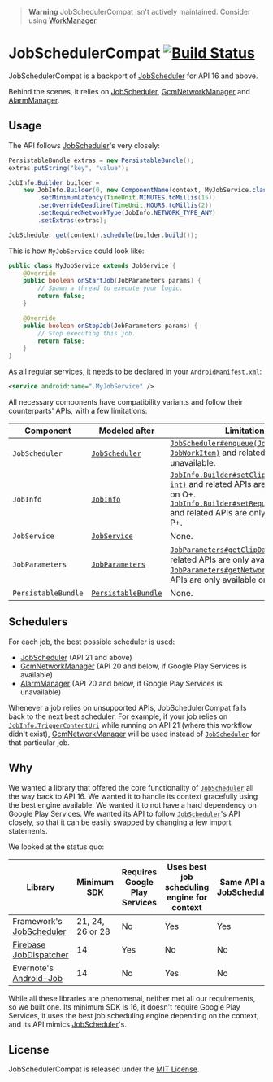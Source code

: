 > **Warning**
> JobSchedulerCompat isn't actively maintained. Consider using [WorkManager](https://developer.android.com/guide/background/persistent/getting-started).

JobSchedulerCompat [![Build Status](https://dev.azure.com/doist/JobSchedulerCompat/_apis/build/status/Doist.JobSchedulerCompat?branchName=master)](https://dev.azure.com/doist/JobSchedulerCompat/_build/latest?definitionId=2&branchName=master)
==================

JobSchedulerCompat is a backport of [JobScheduler](https://developer.android.com/reference/android/app/job/JobScheduler.html) for API 16 and above.

Behind the scenes, it relies on [JobScheduler](https://developer.android.com/reference/android/app/job/JobScheduler.html), [GcmNetworkManager](https://developers.google.com/android/reference/com/google/android/gms/gcm/GcmNetworkManager) and [AlarmManager](https://developer.android.com/reference/android/app/AlarmManager.html).




Usage
-----

The API follows [JobScheduler](https://developer.android.com/reference/android/app/job/JobScheduler.html)'s very closely:

```java
PersistableBundle extras = new PersistableBundle();
extras.putString("key", "value");

JobInfo.Builder builder =
    new JobInfo.Builder(0, new ComponentName(context, MyJobService.class))
        .setMinimumLatency(TimeUnit.MINUTES.toMillis(15))
        .setOverrideDeadline(TimeUnit.HOURS.toMillis(2))
        .setRequiredNetworkType(JobInfo.NETWORK_TYPE_ANY)
        .setExtras(extras);

JobScheduler.get(context).schedule(builder.build());
```



This is how `MyJobService` could look like:

```java
public class MyJobService extends JobService {
    @Override
    public boolean onStartJob(JobParameters params) {
        // Spawn a thread to execute your logic.
        return false;
    }

    @Override
    public boolean onStopJob(JobParameters params) {
        // Stop executing this job.
        return false;
    }
}
```



As all regular services, it needs to be declared in your `AndroidManifest.xml`:

```xml
<service android:name=".MyJobService" />
```



All necessary components have compatibility variants and follow their counterparts' APIs, with a few limitations:

| Component           | Modeled after                                                | Limitations                                                  |
| ------------------- | ------------------------------------------------------------ | ------------------------------------------------------------ |
| `JobScheduler`      | [`JobScheduler`](https://developer.android.com/reference/android/app/job/JobScheduler.html) | [`JobScheduler#enqueue(JobInfo, JobWorkItem)`](https://developer.android.com/reference/android/app/job/JobScheduler.html#enqueue(android.app.job.JobInfo,%20android.app.job.JobWorkItem)) and related APIs are unavailable. |
| `JobInfo`           | [`JobInfo`](https://developer.android.com/reference/android/app/job/JobInfo.html) | [`JobInfo.Builder#setClipData(ClipData, int)`](https://developer.android.com/reference/android/app/job/JobInfo.Builder.html#setClipData(android.content.ClipData,%20int)) and related APIs are only available on O+.<br/>[`JobInfo.Builder#setRequiredNetwork`](https://developer.android.com/reference/android/app/job/JobInfo.Builder#setRequiredNetwork(android.net.NetworkRequest)) and related APIs are only available on P+. |
| `JobService`        | [`JobService`](https://developer.android.com/reference/android/app/job/JobService.html) | None.                                                        |
| `JobParameters`     | [`JobParameters`](https://developer.android.com/reference/android/app/job/JobParameters.html) | [`JobParameters#getClipData()`](https://developer.android.com/reference/android/app/job/JobParameters.html#getClipData()) and related APIs are only available on O+.<br>[`JobParameters#getNetwork()`](https://developer.android.com/reference/android/app/job/JobParameters.html#getNetwork()) and related APIs are only available on P+. |
| `PersistableBundle` | [`PersistableBundle`](https://developer.android.com/reference/android/os/PersistableBundle.html) | None.                                                        |



## Schedulers

For each job, the best possible scheduler is used:

- [JobScheduler](https://developer.android.com/reference/android/app/job/JobScheduler.html) (API 21 and above)
- [GcmNetworkManager](https://developers.google.com/android/reference/com/google/android/gms/gcm/GcmNetworkManager) (API 20 and below, if Google Play Services is available)
- [AlarmManager](https://developer.android.com/reference/android/app/AlarmManager.html) (API 20 and below, if Google Play Services is unavailable)

Whenever a job relies on unsupported APIs, JobSchedulerCompat falls back to the next best scheduler. For example, if your job relies on [`JobInfo.TriggerContentUri`](https://developer.android.com/reference/android/app/job/JobInfo.TriggerContentUri.html) while running on API 21 (where this workflow didn't exist), [GcmNetworkManager](https://developers.google.com/android/reference/com/google/android/gms/gcm/GcmNetworkManager) will be used instead of [`JobScheduler`](https://developer.android.com/reference/android/app/job/JobScheduler.html) for that particular job.



Why
---

We wanted a library that offered the core functionality of [`JobScheduler`](https://developer.android.com/reference/android/app/job/JobScheduler.html) all the way back to API 16. We wanted it to handle its context gracefully using the best engine available. We wanted it to not have a hard dependency on Google Play Services. We wanted its API to follow [`JobScheduler`](https://developer.android.com/reference/android/app/job/JobScheduler.html)'s API closely, so that it can be easily swapped by changing a few import statements.

We looked at the status quo:

| Library                                  | Minimum SDK  | Requires Google Play Services | Uses best job scheduling engine for context | Same API as JobScheduler |
| ---------------------------------------- | ------------ | ----------------------------- | ---------------------------------------- | ------------------------ |
| Framework's [JobScheduler](https://developer.android.com/reference/android/app/job/JobScheduler.html) | 21, 24, 26 or 28 | No                           | Yes                                     | Yes                     |
| [Firebase JobDispatcher](https://github.com/firebase/firebase-jobdispatcher-android) | 14          | Yes                          | No                                      | No                      |
| Evernote's [Android-Job](https://github.com/evernote/android-job) | 14           | No                           | Yes                                     | No                      |



While all these libraries are phenomenal, neither met all our requirements, so we built one. Its minimum SDK is 16, it doesn't require Google Play Services, it uses the best job scheduling engine depending on the context, and its API mimics [JobScheduler](https://developer.android.com/reference/android/app/job/JobScheduler.html)'s.




License
-------

JobSchedulerCompat is released under the [MIT License](LICENSE).

